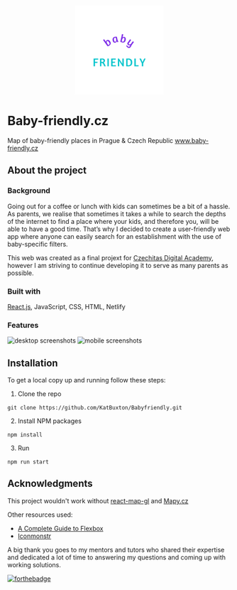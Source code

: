 <p align="center">
<img width="200" src="src/img/logo-square.png"
</p>

# Baby-friendly.cz

Map of baby-friendly places in Prague & Czech Republic www.baby-friendly.cz

## About the project
### Background

Going out for a coffee or lunch with kids can sometimes be a bit of a hassle. As parents, we realise that sometimes it takes a while to search the depths of the internet to find a place where your kids, and therefore you, will be able to have a good time. That’s why I decided to create a user-friendly web app where anyone can easily search for an establishment with the use of baby-specific filters. 

This web was created as a final projext for [Czechitas Digital Academy](https://www.czechitas.cz/kurzy/digitalni-akademie-web), however I am striving to continue developing it to serve as many parents as possible. 

### Built with

[React.js](https://reactjs.org/), JavaScript, CSS, HTML, Netlify
  
### Features
  
![desktop screenshots](https://user-images.githubusercontent.com/101291722/173179925-bb2f23b0-478c-4b03-b6a3-5c773d84be02.png)
![mobile screenshots](https://user-images.githubusercontent.com/101291722/173179935-6d8ebfd4-ff95-4ec8-b6c6-3eae1b67faac.png)

## Installation

To get a local copy up and running follow these steps:

1. Clone the repo
```
git clone https://github.com/KatBuxton/Babyfriendly.git
```
2. Install NPM packages
```
npm install
```
3. Run
```
npm run start
```


## Acknowledgments

This project wouldn't work without [react-map-gl](https://github.com/visgl/react-map-gl) and [Mapy.cz](https://api.mapy.cz/)

Other resources used:
- [A Complete Guide to Flexbox](https://css-tricks.com/snippets/css/a-guide-to-flexbox/)
- [Iconmonstr](https://iconmonstr.com/)

A big thank you goes to my mentors and tutors who shared their expertise and dedicated a lot of time to answering my questions and coming up with working solutions. 
  
  [![forthebadge](https://forthebadge.com/images/badges/built-with-love.svg)](https://forthebadge.com)
